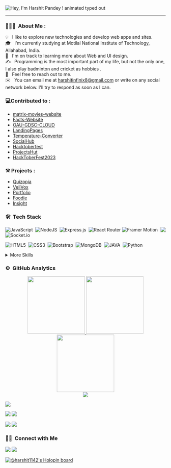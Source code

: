 
<img src="https://readme-typing-svg.demolab.com?font=Operator+Mono&size=37&duration=2800&pause=2000&color=FAFAFA&center=true&vCenter=true&width=940&height=50&lines=Hey%2C+I'm+Harshit+Pandey!" align="middle" alt=" Hey, I'm Harshit Pandey  ! animated typed out">

<hr></hr>


### 👨🏻‍💻 &nbsp;About Me :

💡 &nbsp; I like to explore new technologies and develop web apps and sites.\
🎓 &nbsp; I'm currently studying at Motilal National Institute of Technology, Allahabad, India.\
🌱 &nbsp; I'm on track to learning more about Web and UI design.\
✍️ &nbsp; Programming is the most important part of my life, but not the only one, I also play badminton and cricket as hobbies .\
💬 &nbsp; Feel free to reach out to me.\
✉️ &nbsp; You can email me at harshitinfinix8@gmail.com or write on any social network below. I'll try to respond as soon as I can.

### 💻Contributed to :
* [matrix-movies-website](https://github.com/harshit1142/matrix-movies-website-hacktoberfest)
* [Facts-Website](https://github.com/harshit1142/Facts-Website)
* [OAU-GDSC-CLOUD](https://github.com/harshit1142/OAU-GDSC-CLOUD-Hacktoberfest_2023)
* [LandingPages](https://github.com/harshit1142/LandingPages)
* [Temperature-Converter](https://github.com/harshit1142/Temperature-Converter)
* [SocialHub](https://github.com/harshit1142/SocialHub)
* [Hacktoberfest](https://github.com/harshit1142/Hacktoberfest)
* [ProjectsHut](https://github.com/harshit1142/ProjectsHut)
* [HackToberFest2023](https://github.com/harshit1142/HackToberFest2023)

### ⚒️ Projects :
* [Quizopia](https://github.com/harshit1142/Quizopia)
* [VeilVox](https://github.com/harshit1142/VeilVox)
* [Portfolio](https://github.com/harshit1142/portfolio)
* [Foodie](https://github.com/harshit1142/Foodie)
* [Insight](https://github.com/harshit1142/Insight)

### 🛠 &nbsp;Tech Stack
<img src="https://raw.githubusercontent.com/vitasha10/vitasha10/master/assets/Night-Coding.gif" align="right"/>

![JavaScript](https://img.shields.io/badge/javascript-%23323330.svg?style=flat&logo=javascript&logoColor=%23F7DF1E)&nbsp;
![NodeJS](https://img.shields.io/badge/node.js-6DA55F?style=flat&logo=node.js&logoColor=black)&nbsp;
![Express.js](https://img.shields.io/badge/express.js-%23404d59.svg?style=flat&logo=express&logoColor=%2361DAFB)&nbsp;
![React Router](https://img.shields.io/badge/React_Router-CA4245?style=flat&logo=react-router&logoColor=white)
![Framer Motion](https://img.shields.io/badge/Framer-CA4245?style=flat&logo=framer&logoColor=black)
![Socket.io](https://img.shields.io/badge/socket.io-%23404d50?style=flat&logo=socket.io&logoColor=yellow)

![HTML5](https://img.shields.io/badge/html5-%23E34F26.svg?style=flat&logo=html5&logoColor=white)&nbsp;
![CSS3](https://img.shields.io/badge/css3-%231572B6.svg?style=flat&logo=css3&logoColor=white)&nbsp;
![Bootstrap](https://img.shields.io/badge/Bootstrap-hotpink.svg?style=flat&logo=Bootstrap&logoColor=white)&nbsp;
![MongoDB](https://img.shields.io/badge/Mongodb-%23007ACC.svg?style=flat&logo=Mongodb&logoColor=white)&nbsp;
![JAVA](https://img.shields.io/badge/java-%23000000.svg?style=flat&logo=java&logoColor=white)&nbsp;
![Python](https://img.shields.io/badge/Python-05122A?style=flat&logo=python)&nbsp;


<details>
<summary>More Skills</summary>


![Figma](https://img.shields.io/badge/figma-%23F24E1E.svg?style=flat&logo=figma&logoColor=white)&nbsp;
![Visual Studio Code](https://img.shields.io/badge/Visual%20Studio%20Code-0078d7.svg?style=flat&logo=visual-studio-code&logoColor=white)&nbsp;
![Git](https://img.shields.io/badge/git-%23F05033.svg?style=flat&logo=git&logoColor=white)&nbsp;
![GitHub](https://img.shields.io/badge/github-%23121011.svg?style=flat&logo=github&logoColor=white)

</details>


### ⚙️ &nbsp;GitHub Analytics

<div align="center">
<a href="https://github.com/harshit1142">
  <img height="180em" src="https://github-readme-stats-eight-theta.vercel.app/api?username=harshit1142&show_icons=true&theme=tokyonight&include_all_commits=true&count_private=true&hide_border=true"/>
  <img height="180em" src="https://github-readme-stats-eight-theta.vercel.app/api/top-langs/?username=harshit1142&hide_border=true&cache_seconds=1800&layout=compact&langs_count=8&theme=tokyonight"/> 
  <br/>
  <img height="180em" src="https://github-readme-streak-stats.herokuapp.com/?user=harshit1142&theme=buefy-dark&hide_border=true&background=1a1b27"/>
  <br/>
  <img src="https://github-profile-trophy.vercel.app/?username=harshit1142&margin-w=10&no-frame=true&row=1&theme=darkhub"/>
  </a>
</div>

![](http://github-profile-summary-cards.vercel.app/api/cards/profile-details?username=harshit1142&theme=chartreuse_dark)

![](http://github-profile-summary-cards.vercel.app/api/cards/repos-per-language?username=harshit1142&theme=chartreuse_dark)
![](http://github-profile-summary-cards.vercel.app/api/cards/most-commit-language?username=harshit1142&theme=chartreuse_dark)

![](http://github-profile-summary-cards.vercel.app/api/cards/stats?username=harshit1142&theme=chartreuse_dark)
![](http://github-profile-summary-cards.vercel.app/api/cards/productive-time?username=harshit1142&theme=chartreuse_dark&utcOffset=8)
### 🤝🏻 &nbsp;Connect with Me

<p align="">
<a href="https://www.linkedin.com/in/harshit-pandey-312b78245/"><img src="https://img.shields.io/badge/-harshit1142?style=flat&logo=linkedin&logoColor=white"/></a>
<a href="https://harshitpandey0024.netlify.app/" ><img src="https://img.shields.io/badge/-harshit1142?style=flat&logo=Netlify&logoColor=white"/></a>
</p>


[![@harshit1142's Holopin board](https://holopin.me/harshit1142)](https://holopin.io/@harshit1142)
